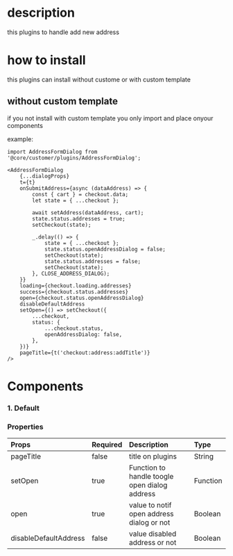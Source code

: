 # description

this plugins to handle add new address

# how to install 

this plugins can install without custome or with custom  template

## without custom template 

if you not install with custom template you only import and place onyour components

example:
````
import AddressFormDialog from '@core/customer/plugins/AddressFormDialog';

<AddressFormDialog
    {...dialogProps}
    t={t}
    onSubmitAddress={async (dataAddress) => {
        const { cart } = checkout.data;
        let state = { ...checkout };

        await setAddress(dataAddress, cart);
        state.status.addresses = true;
        setCheckout(state);

        _.delay(() => {
            state = { ...checkout };
            state.status.openAddressDialog = false;
            setCheckout(state);
            state.status.addresses = false;
            setCheckout(state);
        }, CLOSE_ADDRESS_DIALOG);
    }}
    loading={checkout.loading.addresses}
    success={checkout.status.addresses}
    open={checkout.status.openAddressDialog}
    disableDefaultAddress
    setOpen={() => setCheckout({
        ...checkout,
        status: {
            ...checkout.status,
            openAddressDialog: false,
        },
    })}
    pageTitle={t('checkout:address:addTitle')}
/>
````

# Components
### 1. Default
### Properties
| Props       | Required | Description | Type |
| :---        | :---     | :---        |:---  |
| pageTitle  |  false   | title on plugins     | String|
| setOpen  |  true   | Function to handle toogle open dialog address     | Function|
| open  |  true   | value to notif open address dialog or not    | Boolean|
| disableDefaultAddress  |  false   | value disabled address or not    | Boolean|
